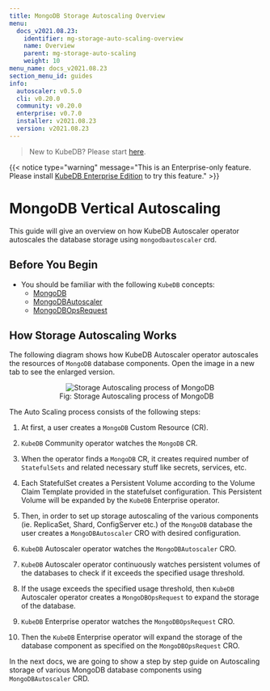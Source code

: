 ```yaml
---
title: MongoDB Storage Autoscaling Overview
menu:
  docs_v2021.08.23:
    identifier: mg-storage-auto-scaling-overview
    name: Overview
    parent: mg-storage-auto-scaling
    weight: 10
menu_name: docs_v2021.08.23
section_menu_id: guides
info:
  autoscaler: v0.5.0
  cli: v0.20.0
  community: v0.20.0
  enterprise: v0.7.0
  installer: v2021.08.23
  version: v2021.08.23
---
```


> New to KubeDB? Please start [here](/docs/v2021.08.23/README).

{{< notice type="warning" message="This is an Enterprise-only feature. Please install [KubeDB Enterprise Edition](/docs/v2021.08.23/setup/install/enterprise) to try this feature." >}}

# MongoDB Vertical Autoscaling

This guide will give an overview on how KubeDB Autoscaler operator autoscales the database storage using `mongodbautoscaler` crd.

## Before You Begin

- You should be familiar with the following `KubeDB` concepts:
  - [MongoDB](/docs/v2021.08.23/guides/mongodb/concepts/mongodb)
  - [MongoDBAutoscaler](/docs/v2021.08.23/guides/mongodb/concepts/autoscaler)
  - [MongoDBOpsRequest](/docs/v2021.08.23/guides/mongodb/concepts/opsrequest)

## How Storage Autoscaling Works

The following diagram shows how KubeDB Autoscaler operator autoscales the resources of `MongoDB` database components. Open the image in a new tab to see the enlarged version.

<figure align="center">
  <img alt="Storage Autoscaling process of MongoDB" src="/docs/v2021.08.23/images/day-2-operation/mongodb/mg-storage-auto-scaling.svg">
<figcaption align="center">Fig: Storage Autoscaling process of MongoDB</figcaption>
</figure>

The Auto Scaling process consists of the following steps:

1. At first, a user creates a `MongoDB` Custom Resource (CR).

2. `KubeDB` Community operator watches the `MongoDB` CR.

3. When the operator finds a `MongoDB` CR, it creates required number of `StatefulSets` and related necessary stuff like secrets, services, etc.

4. Each StatefulSet creates a Persistent Volume according to the Volume Claim Template provided in the statefulset configuration. This Persistent Volume will be expanded by the `KubeDB` Enterprise operator.

5. Then, in order to set up storage autoscaling of the various components (ie. ReplicaSet, Shard, ConfigServer etc.) of the `MongoDB` database the user creates a `MongoDBAutoscaler` CRO with desired configuration.

6. `KubeDB` Autoscaler operator watches the `MongoDBAutoscaler` CRO.

7. `KubeDB` Autoscaler operator continuously watches persistent volumes of the databases to check if it exceeds the specified usage threshold.

8. If the usage exceeds the specified usage threshold, then `KubeDB` Autoscaler operator creates a `MongoDBOpsRequest` to expand the storage of the database. 
   
9. `KubeDB` Enterprise operator watches the `MongoDBOpsRequest` CRO.

10. Then the `KubeDB` Enterprise operator will expand the storage of the database component as specified on the `MongoDBOpsRequest` CRO.

In the next docs, we are going to show a step by step guide on Autoscaling storage of various MongoDB database components using `MongoDBAutoscaler` CRD.
